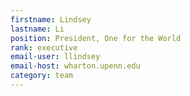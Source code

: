 ```yaml
---
firstname: Lindsey
lastname: Li
position: President, One for the World
rank: executive
email-user: llindsey
email-host: wharton.upenn.edu
category: team
---
```


